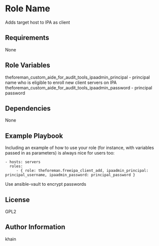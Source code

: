 Role Name
=========

Adds target host to IPA as client

Requirements
------------

None

Role Variables
--------------

theforeman_custom_aide_for_audit_tools_ipaadmin_principal - principal name who is eligible to enroll new client servers on IPA
theforeman_custom_aide_for_audit_tools_ipaadmin_password - principal password

Dependencies
------------

None

Example Playbook
----------------

Including an example of how to use your role (for instance, with variables passed in as parameters) is always nice for users too:

    - hosts: servers
      roles:
         - { role: theforeman.freeipa_client_add, ipaadmin_principal: principal_username, ipaadmin_password: principal_password }

Use ansible-vault to encrypt passwords

License
-------

GPL2

Author Information
------------------

khain
